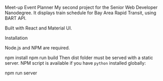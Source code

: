 Meet-up Event Planner
My second project for the Senior Web Developer Nanodegree. It displays train schedule for Bay Area Rapid Transit, using BART API.

Built with React and Material UI.

Installation

Node.js and NPM are required.

npm install
npm run build
Then dist folder must be served with a static server. NPM script is available if you have `python` installed globally:

npm run server
